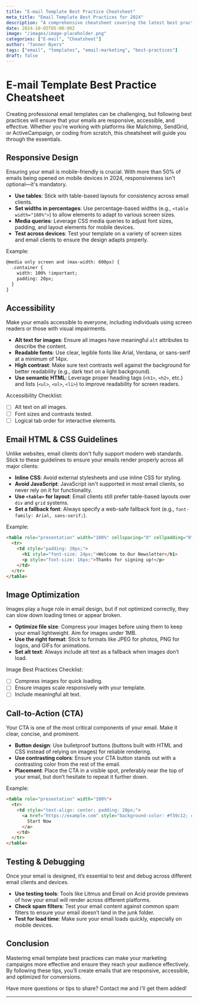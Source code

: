 ```yaml
---
title: "E-mail Template Best Practice Cheatsheet"
meta_title: "Email Template Best Practices for 2024"
description: "A comprehensive cheatsheet covering the latest best practices for creating responsive, accessible, and high-converting email templates."
date: 2024-10-05T05:00:00Z
image: "/images/image-placeholder.png"
categories: ["E-mail", "Cheatsheet"]
author: "Tanner Byers"
tags: ["email", "templates", "email-marketing", "best-practices"]
draft: false
---
```


# E-mail Template Best Practice Cheatsheet

Creating professional email templates can be challenging, but following best practices will ensure that your emails are responsive, accessible, and effective. Whether you're working with platforms like Mailchimp, SendGrid, or ActiveCampaign, or coding from scratch, this cheatsheet will guide you through the essentials.

## Responsive Design

Ensuring your email is mobile-friendly is crucial. With more than 50% of emails being opened on mobile devices in 2024, responsiveness isn't optional—it's mandatory.

- **Use tables**: Stick with table-based layouts for consistency across email clients.
- **Set widths in percentages**: Use percentage-based widths (e.g., `<table width="100%">`) to allow elements to adapt to various screen sizes.
- **Media queries**: Leverage CSS media queries to adjust font sizes, padding, and layout elements for mobile devices.
- **Test across devices**: Test your template on a variety of screen sizes and email clients to ensure the design adapts properly.

Example:

```html
@media only screen and (max-width: 600px) {
  .container {
    width: 100% !important;
    padding: 20px;
  }
}
```

## Accessibility

Make your emails accessible to everyone, including individuals using screen readers or those with visual impairments.

- **Alt text for images**: Ensure all images have meaningful `alt` attributes to describe the content.
- **Readable fonts**: Use clear, legible fonts like Arial, Verdana, or sans-serif at a minimum of 14px.
- **High contrast**: Make sure text contrasts well against the background for better readability (e.g., dark text on a light background).
- **Use semantic HTML**: Leverage proper heading tags (`<h1>`, `<h2>`, etc.) and lists (`<ul>`, `<ol>`, `<li>`) to improve readability for screen readers.

Accessibility Checklist:
- [ ] Alt text on all images.
- [ ] Font sizes and contrasts tested.
- [ ] Logical tab order for interactive elements.

## Email HTML & CSS Guidelines

Unlike websites, email clients don't fully support modern web standards. Stick to these guidelines to ensure your emails render properly across all major clients:

- **Inline CSS**: Avoid external stylesheets and use inline CSS for styling.
- **Avoid JavaScript**: JavaScript isn't supported in most email clients, so never rely on it for functionality.
- **Use `<table>` for layout**: Email clients still prefer table-based layouts over `div` and `grid` systems.
- **Set a fallback font**: Always specify a web-safe fallback font (e.g., `font-family: Arial, sans-serif;`).
  
Example:

```html
<table role="presentation" width="100%" cellspacing="0" cellpadding="0">
  <tr>
    <td style="padding: 20px;">
      <h1 style="font-size: 24px;">Welcome to Our Newsletter</h1>
      <p style="font-size: 16px;">Thanks for signing up!</p>
    </td>
  </tr>
</table>
```

## Image Optimization

Images play a huge role in email design, but if not optimized correctly, they can slow down loading times or appear broken.

- **Optimize file size**: Compress your images before using them to keep your email lightweight. Aim for images under 1MB.
- **Use the right format**: Stick to formats like JPEG for photos, PNG for logos, and GIFs for animations.
- **Set alt text**: Always include alt text as a fallback when images don’t load.

Image Best Practices Checklist:
- [ ] Compress images for quick loading.
- [ ] Ensure images scale responsively with your template.
- [ ] Include meaningful alt text.

## Call-to-Action (CTA)

Your CTA is one of the most critical components of your email. Make it clear, concise, and prominent.

- **Button design**: Use bulletproof buttons (buttons built with HTML and CSS instead of relying on images) for reliable rendering.
- **Use contrasting colors**: Ensure your CTA button stands out with a contrasting color from the rest of the email.
- **Placement**: Place the CTA in a visible spot, preferably near the top of your email, but don’t hesitate to repeat it further down.
  
Example:

```html
<table role="presentation" width="100%">
  <tr>
    <td style="text-align: center; padding: 20px;">
      <a href="https://example.com" style="background-color: #f39c12; color: white; padding: 15px 25px; text-decoration: none; font-size: 18px; border-radius: 5px;">
        Start Now
      </a>
    </td>
  </tr>
</table>
```

## Testing & Debugging

Once your email is designed, it’s essential to test and debug across different email clients and devices.

- **Use testing tools**: Tools like Litmus and Email on Acid provide previews of how your email will render across different platforms.
- **Check spam filters**: Test your email content against common spam filters to ensure your email doesn’t land in the junk folder.
- **Test for load time**: Make sure your email loads quickly, especially on mobile devices.

## Conclusion

Mastering email template best practices can make your marketing campaigns more effective and ensure they reach your audience effectively. By following these tips, you’ll create emails that are responsive, accessible, and optimized for conversions.

Have more questions or tips to share? Contact me and I'll get them added!

---